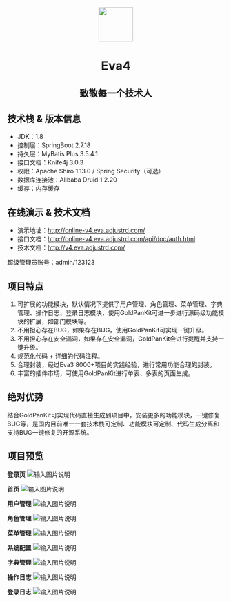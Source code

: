 <div align="center">
  <img src="https://adjustrd-public.oss-cn-shenzhen.aliyuncs.com/eva/logo.png" width="120px" style="width:80px;height:80px;" />
  <h1>Eva4</h1>
  <h2>致敬每一个技术人</h2>
</div>

## 技术栈 & 版本信息
- JDK：1.8
- 控制层：SpringBoot 2.7.18
- 持久层：MyBatis Plus 3.5.4.1
- 接口文档：Knife4j 3.0.3
- 权限：Apache Shiro 1.13.0 / Spring Security（可选）
- 数据库连接池：Alibaba Druid 1.2.20
- 缓存：内存缓存

## 在线演示 & 技术文档
- 演示地址：http://online-v4.eva.adjustrd.com/
- 接口文档：http://online-v4.eva.adjustrd.com/api/doc/auth.html
- 技术文档：http://v4.eva.adjustrd.com/

超级管理员账号：admin/123123

## 项目特点
1. 可扩展的功能模块，默认情况下提供了用户管理、角色管理、菜单管理、字典管理、操作日志、登录日志模块，使用GoldPanKit可进一步进行源码级功能模块的扩展，如部门模块等。
2. 不用担心存在BUG，如果存在BUG，使用GoldPanKit可实现一键升级。
3. 不用担心存在安全漏洞，如果存在安全漏洞，GoldPanKit会进行提醒并支持一键升级。
4. 规范化代码 + 详细的代码注释。
5. 合理封装，经过Eva3 8000+项目的实践经验，进行常用功能合理的封装。
6. 丰富的插件市场，可使用GoldPanKit进行单表、多表的页面生成。

## 绝对优势

结合GoldPanKit可实现代码直接生成到项目中，安装更多的功能模块，一键修复BUG等，是国内目前唯一一套技术栈可定制、功能模块可定制、代码生成分离和支持BUG一键修复的开源系统。

## 项目预览
**登录页**
![输入图片说明](https://adjustrd-public.oss-cn-shenzhen.aliyuncs.com/eva/1.png)

**首页**
![输入图片说明](https://adjustrd-public.oss-cn-shenzhen.aliyuncs.com/eva/2.png)

**用户管理**
![输入图片说明](https://adjustrd-public.oss-cn-shenzhen.aliyuncs.com/eva/3.png)

**角色管理**
![输入图片说明](https://adjustrd-public.oss-cn-shenzhen.aliyuncs.com/eva/4.png)

**菜单管理**
![输入图片说明](https://adjustrd-public.oss-cn-shenzhen.aliyuncs.com/eva/5.png)

**系统配置**
![输入图片说明](https://adjustrd-public.oss-cn-shenzhen.aliyuncs.com/eva/6.png)

**字典管理**
![输入图片说明](https://adjustrd-public.oss-cn-shenzhen.aliyuncs.com/eva/7.png)

**操作日志**
![输入图片说明](https://adjustrd-public.oss-cn-shenzhen.aliyuncs.com/eva/8.png)

**登录日志**
![输入图片说明](https://adjustrd-public.oss-cn-shenzhen.aliyuncs.com/eva/9.png)